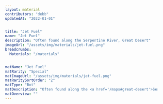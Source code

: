 ```yaml
---
layout: material
contributors: "debb"
updatedAt: "2022-01-01"


title: "Jet Fuel"
name: "Jet Fuel"
description: "Often found along the Serpentine River, Great Desert"
imageUrl: "/assets/img/materials/jet-fuel.png"
breadcrumbs:
  Materials: "/materials"


matName: "Jet Fuel"
matRarity: "Special"
matImageUrl: "/assets/img/materials/jet-fuel.png"
matRaritySortOrder: "2"
matType: "Bot"
matDescription: "Often found along the <a href='/maps#great-desert'>Serpentine River, Great Desert</a>"
matOverview: ""
---
```



